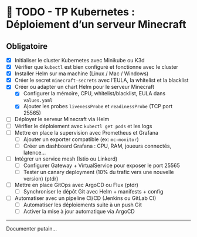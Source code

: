 # 📝 TODO - TP Kubernetes : Déploiement d’un serveur Minecraft

## Obligatoire

- [X] Initialiser le cluster Kubernetes avec Minikube ou K3d
- [X] Vérifier que `kubectl` est bien configuré et fonctionne avec le cluster
- [X] Installer Helm sur ma machine (Linux / Mac / Windows)
- [X] Créer le secret `minecraft-secrets` avec l’EULA, la whitelist et la blacklist
- [X] Créer ou adapter un chart Helm pour le serveur Minecraft
  - [X] Configurer la mémoire, CPU, whitelist/blacklist, EULA dans `values.yaml`
  - [X] Ajouter les probes `livenessProbe` et `readinessProbe` (TCP port 25565)
- [ ] Déployer le serveur Minecraft via Helm
- [ ] Vérifier le déploiement avec `kubectl get pods` et les logs
- [ ] Mettre en place la supervision avec Prometheus et Grafana
  - [ ] Ajouter un exporter compatible (ex: `mc-monitor`)
  - [ ] Créer un dashboard Grafana : CPU, RAM, joueurs connectés, latence…
- [ ] Intégrer un service mesh (Istio ou Linkerd)
  - [ ] Configurer Gateway + VirtualService pour exposer le port 25565
  - [ ] Tester un canary deployment (10% du trafic vers une nouvelle version) (ptdr)
- [ ] Mettre en place GitOps avec ArgoCD ou Flux (ptdr)
  - [ ] Synchroniser le dépôt Git avec Helm + manifests + config
- [ ] Automatiser avec un pipeline CI/CD (Jenkins ou GitLab CI)
  - [ ] Automatiser les déploiements suite à un push Git
  - [ ] Activer la mise à jour automatique via ArgoCD

---

Documenter putain...